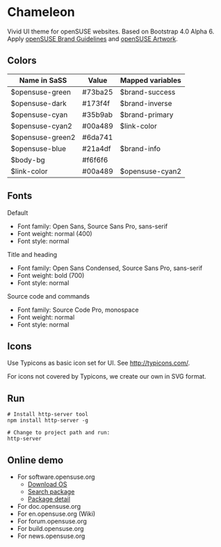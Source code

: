 # Chameleon

Vivid UI theme for openSUSE websites. Based on Bootstrap 4.0 Alpha 6. Apply [openSUSE Brand Guidelines](https://opensuse.github.io/branding-guidelines/) and [openSUSE Artwork](https://github.com/openSUSE/artwork).

## Colors

Name in SaSS     | Value     | Mapped variables
-----------------|-----------|--------------------
$opensuse-green  | #73ba25   | $brand-success
$opensuse-dark   | #173f4f   | $brand-inverse
$opensuse-cyan   | #35b9ab   | $brand-primary
$opensuse-cyan2  | #00a489   | $link-color
$opensuse-green2 | #6da741   |
$opensuse-blue   | #21a4df   | $brand-info
$body-bg         | #f6f6f6   |
$link-color      | #00a489   | $opensuse-cyan2

## Fonts

Default

- Font family: Open Sans, Source Sans Pro, sans-serif
- Font weight: normal (400)
- Font style: normal

Title and heading

- Font family: Open Sans Condensed, Source Sans Pro, sans-serif
- Font weight: bold (700)
- Font style: normal

Source code and commands

- Font family: Source Code Pro, monospace
- Font weight: normal
- Font style: normal

## Icons

Use Typicons as basic icon set for UI. See <http://typicons.com/>.

For icons not covered by Typicons, we create our own in SVG format.

## Run

```shell
# Install http-server tool
npm install http-server -g

# Change to project path and run:
http-server
```

## Online demo

- For software.opensuse.org
  - [Download OS](https://guoyunhe.me/demo/chameleon/test/software-download.html)
  - [Search package](https://guoyunhe.me/demo/chameleon/test/software-search.html)
  - [Package detail](https://guoyunhe.me/demo/chameleon/test/software-package.html)
- For doc.opensuse.org
- For en.opensuse.org (Wiki)
- For forum.opensuse.org
- For build.opensuse.org
- For news.opensuse.org

